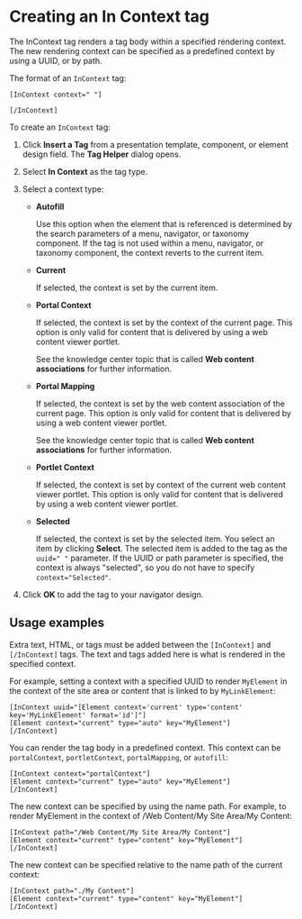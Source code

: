 # Creating an In Context tag

The InContext tag renders a tag body within a specified rendering context. The new rendering context can be specified as a predefined context by using a UUID, or by path.

The format of an `InContext` tag:

```
[InContext context=" "]

[/InContext]
```

To create an `InContext` tag:

1.  Click **Insert a Tag** from a presentation template, component, or element design field. The **Tag Helper** dialog opens.

2.  Select **In Context** as the tag type.

3.  Select a context type:

    -   **Autofill**

        Use this option when the element that is referenced is determined by the search parameters of a menu, navigator, or taxonomy component. If the tag is not used within a menu, navigator, or taxonomy component, the context reverts to the current item.

    -   **Current**

        If selected, the context is set by the current item.

    -   **Portal Context**

        If selected, the context is set by the context of the current page. This option is only valid for content that is delivered by using a web content viewer portlet.

        See the knowledge center topic that is called **Web content associations** for further information.

    -   **Portal Mapping**

        If selected, the context is set by the web content association of the current page. This option is only valid for content that is delivered by using a web content viewer portlet.

        See the knowledge center topic that is called **Web content associations** for further information.

    -   **Portlet Context**

        If selected, the context is set by context of the current web content viewer portlet. This option is only valid for content that is delivered by using a web content viewer portlet.

    -   **Selected**

        If selected, the context is set by the selected item. You select an item by clicking **Select**. The selected item is added to the tag as the `uuid=" "` parameter. If the UUID or path parameter is specified, the context is always "selected", so you do not have to specify `context="Selected"`.

4.  Click **OK** to add the tag to your navigator design.


## Usage examples

Extra text, HTML, or tags must be added between the `[InContext]` and `[/InContext]` tags. The text and tags added here is what is rendered in the specified context.

For example, setting a context with a specified UUID to render `MyElement` in the context of the site area or content that is linked to by `MyLinkElement`:

```
[InContext uuid="[Element context='current' type='content' key='MyLinkElement' format='id']"]
[Element context="current" type="auto" key="MyElement"]
[/InContext]
```

You can render the tag body in a predefined context. This context can be `portalContext`, `portletContext`, `portalMapping`, or `autofill`:

```
[InContext context="portalContext"]
[Element context="current" type="auto" key="MyElement"]
[/InContext]
```

The new context can be specified by using the name path. For example, to render MyElement in the context of /Web Content/My Site Area/My Content:

```
[InContext path="/Web Content/My Site Area/My Content"]
[Element context="current" type="content" key="MyElement"]
[/InContext]
```

The new context can be specified relative to the name path of the current context:

```
[InContext path="./My Content"]
[Element context="current" type="content" key="MyElement"]
[/InContext]
```

<!---
???+ info "Related information:"
[The role of the In Context tag in presentation templates \| CTC for HCL Digital Experience](../ctc/ctc_arch_prestemp_jspcontext.md) -->

